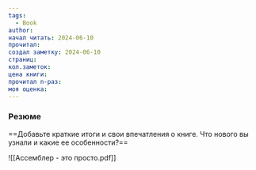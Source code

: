 ```yaml
---
tags:
  - Book
author: 
начал читать: 2024-06-10
прочитал: 
создал заметку: 2024-06-10
страниц: 
кол.заметок: 
цена книги: 
прочитал n-раз: 
моя оценка:
---
```

### Резюме
==Добавьте краткие итоги и свои впечатления о книге. Что нового вы узнали и какие ее особенности?==


![[Ассемблер - это просто.pdf]]